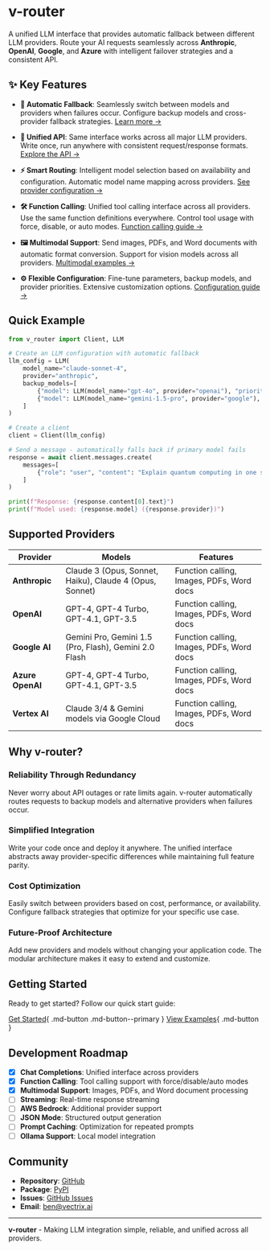 # v-router

A unified LLM interface that provides automatic fallback between different LLM providers. Route your AI requests seamlessly across **Anthropic**, **OpenAI**, **Google**, and **Azure** with intelligent failover strategies and a consistent API.

## ✨ Key Features

- **🚀 Automatic Fallback**: Seamlessly switch between models and providers when failures occur. Configure backup models and cross-provider fallback strategies. [Learn more →](getting-started/quick-start.md)

- **🔗 Unified API**: Same interface works across all major LLM providers. Write once, run anywhere with consistent request/response formats. [Explore the API →](api/client.md)

- **⚡ Smart Routing**: Intelligent model selection based on availability and configuration. Automatic model name mapping across providers. [See provider configuration →](getting-started/configuration.md)

- **🛠️ Function Calling**: Unified tool calling interface across all providers. Use the same function definitions everywhere. Control tool usage with force, disable, or auto modes. [Function calling guide →](guide/function-calling.md)

- **🖼️ Multimodal Support**: Send images, PDFs, and Word documents with automatic format conversion. Support for vision models across all providers. [Multimodal examples →](getting-started/quick-start.md)

- **⚙️ Flexible Configuration**: Fine-tune parameters, backup models, and provider priorities. Extensive customization options. [Configuration guide →](getting-started/configuration.md)

## Quick Example

```python
from v_router import Client, LLM

# Create an LLM configuration with automatic fallback
llm_config = LLM(
    model_name="claude-sonnet-4",
    provider="anthropic",
    backup_models=[
        {"model": LLM(model_name="gpt-4o", provider="openai"), "priority": 1},
        {"model": LLM(model_name="gemini-1.5-pro", provider="google"), "priority": 2}
    ]
)

# Create a client
client = Client(llm_config)

# Send a message - automatically falls back if primary model fails
response = await client.messages.create(
    messages=[
        {"role": "user", "content": "Explain quantum computing in one sentence."}
    ]
)

print(f"Response: {response.content[0].text}")
print(f"Model used: {response.model} ({response.provider})")
```

## Supported Providers

| Provider | Models | Features |
|----------|--------|----------|
| **Anthropic** | Claude 3 (Opus, Sonnet, Haiku), Claude 4 (Opus, Sonnet) | Function calling, Images, PDFs, Word docs |
| **OpenAI** | GPT-4, GPT-4 Turbo, GPT-4.1, GPT-3.5 | Function calling, Images, PDFs, Word docs |
| **Google AI** | Gemini Pro, Gemini 1.5 (Pro, Flash), Gemini 2.0 Flash | Function calling, Images, PDFs, Word docs |
| **Azure OpenAI** | GPT-4, GPT-4 Turbo, GPT-4.1, GPT-3.5 | Function calling, Images, PDFs, Word docs |
| **Vertex AI** | Claude 3/4 & Gemini models via Google Cloud | Function calling, Images, PDFs, Word docs |

## Why v-router?

### Reliability Through Redundancy
Never worry about API outages or rate limits again. v-router automatically routes requests to backup models and alternative providers when failures occur.

### Simplified Integration
Write your code once and deploy it anywhere. The unified interface abstracts away provider-specific differences while maintaining full feature parity.

### Cost Optimization
Easily switch between providers based on cost, performance, or availability. Configure fallback strategies that optimize for your specific use case.

### Future-Proof Architecture
Add new providers and models without changing your application code. The modular architecture makes it easy to extend and customize.

## Getting Started

Ready to get started? Follow our quick start guide:

[Get Started](getting-started/installation.md){ .md-button .md-button--primary }
[View Examples](examples/basic.md){ .md-button }

## Development Roadmap

- [x] **Chat Completions**: Unified interface across providers 
- [x] **Function Calling**: Tool calling support with force/disable/auto modes
- [x] **Multimodal Support**: Images, PDFs, and Word document processing
- [ ] **Streaming**: Real-time response streaming
- [ ] **AWS Bedrock**: Additional provider support
- [ ] **JSON Mode**: Structured output generation
- [ ] **Prompt Caching**: Optimization for repeated prompts
- [ ] **Ollama Support**: Local model integration

## Community

- **Repository**: [GitHub](https://github.com/vectrix-ai/v-router)
- **Package**: [PyPI](https://pypi.org/project/v-router/)
- **Issues**: [GitHub Issues](https://github.com/vectrix-ai/v-router/issues)
- **Email**: [ben@vectrix.ai](mailto:ben@vectrix.ai)

---

**v-router** - Making LLM integration simple, reliable, and unified across all providers.